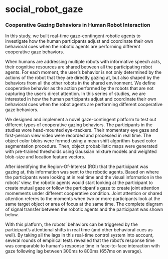 # social_robot_gaze
### Cooperative Gazing Behaviors in Human Robot Interaction

In this study, we built real-time gaze-contingent robotic agents to investigate how the human participants adjust and coordinate their own behavioral cues when the robotic agents are performing different cooperative gaze behaviors.

When humans are addressing multiple robots with informative speech acts, their cognitive resources are shared between all the participating robot agents. For each moment, the user’s behavior is not only determined by the actions of the robot that they are directly gazing at, but also shaped by the behaviors from all the other robots in the shared environment. We define cooperative behavior as the action performed by the robots that are not capturing the user’s direct attention. In this series of studies, we are interested in how the human participants adjust and coordinate their own behavioral cues when the robot agents are performing different cooperative gaze behaviors.

We designed and implement a novel gaze-contingent platform to test out different types of cooperative gazing behaviors. The participants in the studies wore head-mounted eye-trackers. Their momentary eye gaze and first-person view video were recorded and processed in real time. The object color blobs were formed using a mean shift algorithm-based color segmentation procedure. Then, object probabilistic maps were generated with pre-trained thresholds using Gaussian mixture models and weighted blob-size and location feature vectors.

After identifying the Region-Of-Interest (ROI) that the participant was gazing at, this information was sent to the robotic agents. Based on where the participants were looking at in real time and the visual information in the robots' view, the robotic agents would start looking at the participant to create mutual gaze or follow the participant's gaze to create joint attention momements under different cooperative condition. Joint attention or shared attention referes to the moments when two or more participants look at the same target object or area of focus at the same time. The complete diagram of signal transfer between the robotic agents and the participant was shown below.

With this platform, the robots’ behaviors can be triggered by the participant’s attentional shifts in real time (and other behavioral cues as well). By taking all the lags in this real-time control system into account, several rounds of empirical tests revealed that the robot’s response time was comparable to human's response time in face-to-face interaction with gaze following lag between 300ms to 800ms (657ms on average).